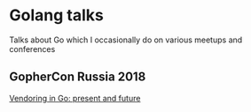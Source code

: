 # Golang talks

Talks about Go which I occasionally do on various meetups and conferences

## GopherCon Russia 2018

[Vendoring in Go: present and future](https://talks.godoc.org/github.com/nezorflame/golang-talks/2018/03/vendoring-in-go/vendoring.slide)
